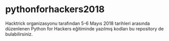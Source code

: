 # pythonforhackers2018
Hacktrick organizasyonu tarafından 5-6 Mayıs 2018 tarihleri arasında düzenlenen Python for Hackers eğitiminde yazılmış kodları bu repository de bulabilirsiniz.
